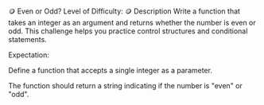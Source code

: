 🪙 Even or Odd?
Level of Difficulty: 🪙
Description
Write a function that takes an integer as an argument and returns whether the number is even or odd. This challenge helps you practice control structures and conditional statements.

Expectation:

Define a function that accepts a single integer as a parameter.

The function should return a string indicating if the number is "even" or "odd".
